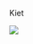 Kiet 

<a onclick="gg()"><img class="w-100 rounded" src="https://gcdnb.pbrd.co/images/IxUyPHJZ5Paq.png?"/></a>
            </div>
